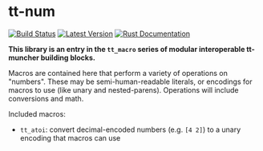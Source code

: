 tt-num
======

[![Build Status](https://api.travis-ci.org/durka/tt-num.svg?branch=master)](https://travis-ci.org/durka/tt-num)
[![Latest Version](https://img.shields.io/crates/v/tt-num.svg)](https://crates.io/crates/tt-num)
[![Rust Documentation](https://img.shields.io/badge/api-rustdoc-blue.svg)](https://docs.rs/tt-num)

**This library is an entry in the `tt_macro` series of modular interoperable
tt-muncher building blocks.**

Macros are contained here that perform a variety of operations on "numbers".
These may be semi-human-readable literals, or encodings for macros to use
(like unary and nested-parens). Operations will include conversions and math.

Included macros:

- `tt_atoi`: convert decimal-encoded numbers (e.g. `[4 2]`) to a unary
  encoding that macros can use

